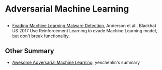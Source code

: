 # Adversarial Machine Learning

## 
* [Evading Machine Learning Malware Detection](https://www.blackhat.com/docs/us-17/thursday/us-17-Anderson-Bot-Vs-Bot-Evading-Machine-Learning-Malware-Detection-wp.pdf), Anderson et al., Blackhat US 2017
Use Reinforcement Learning to evade Machine Learning model, but don't break functionality.

## Other Summary
* [Awesome Adversarial Machine Learning](https://github.com/yenchenlin/awesome-adversarial-machine-learning),  yenchenlin's summary

